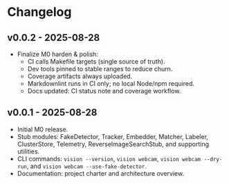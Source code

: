 # Changelog

## v0.0.2 - 2025-08-28

- Finalize M0 harden & polish:
  - CI calls Makefile targets (single source of truth).
  - Dev tools pinned to stable ranges to reduce churn.
  - Coverage artifacts always uploaded.
  - Markdownlint runs in CI only; no local Node/npm required.
  - Docs updated: CI status note and coverage workflow.

## v0.0.1 - 2025-08-28

- Initial M0 release.
- Stub modules: FakeDetector, Tracker, Embedder, Matcher, Labeler, ClusterStore, Telemetry, ReverseImageSearchStub, and supporting utilities.
- CLI commands: `vision --version`, `vision webcam`, `vision webcam --dry-run`, and `vision webcam --use-fake-detector`.
- Documentation: project charter and architecture overview.
